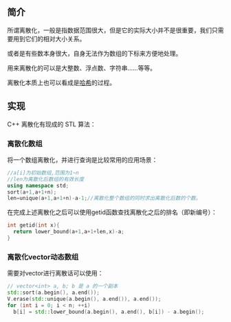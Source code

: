 ## 简介

所谓离散化，一般是指数据范围很大，但是它的实际大小并不是很重要，我们只需要用到它们的相对大小关系。

或者是有些数本身很大，自身无法作为数组的下标来方便地处理。

用来离散化的可以是大整数、浮点数、字符串……等等。

离散化本质上也可以看成是[哈希](/string/hash)的过程。

## 实现

C++ 离散化有现成的 STL 算法：

### 离散化数组

将一个数组离散化，并进行查询是比较常用的应用场景：

```cpp
//a[i]为初始数组,范围为1~n
//len为离散化后数组的有效长度
using namespace std;
sort(a+1,a+1+n);
len=unique(a+1,a+1+n)-a-1;//离散化整个数组的同时求出离散化后数的个数。
```

在完成上述离散化之后可以使用getid函数查找离散化之后的排名（即新编号）：
```cpp
int getid(int x){
  return lower_bound(a+1,a+1+len,x)-a;
}
```

### 离散化vector动态数组

需要对vector进行离散话可以使用：

```cpp
// vector<int> a, b; b 是 a 的一个副本
std::sort(a.begin(), a.end());
V.erase(std::unique(a.begin(), a.end()), a.end());
for (int i = 0; i < n; ++i)
  b[i] = std::lower_bound(a.begin(), a.end(), b[i]) - a.begin();
```
